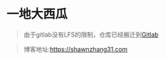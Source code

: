 # 一地大西瓜

>由于gitlab没有LFS的限制，仓库已经搬迁到[Gitlab](https://gitlab.com/ShawnZhang31/shawnzhang31.gitlab.io)

>博客地址:https://shawnzhang31.com
